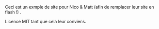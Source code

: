 Ceci est un exmple de site pour Nico & Matt (afin de remplacer leur site en flash !) .

Licence MIT tant que cela leur conviens. 